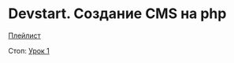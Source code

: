 # Devstart. Создание CMS на php

[Плейлист](https://www.youtube.com/watch?v=cGrIAFycpwA&list=PLZFDSY0g9advV820J80psX3aP_oXGQDT2)  

Стоп: [Урок 1](https://www.youtube.com/watch?v=cGrIAFycpwA&list=PLZFDSY0g9advV820J80psX3aP_oXGQDT2)  

